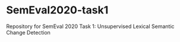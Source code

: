 # SemEval2020-task1
Repository for SemEval 2020 Task 1: Unsupervised Lexical Semantic Change Detection
